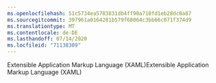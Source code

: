 ```yaml
---
ms.openlocfilehash: 51c5734ea5783831db4ff90a710fd1eb28dc0a87
ms.sourcegitcommit: 397961a0164281b579f68064c3bb66c071f374d9
ms.translationtype: MT
ms.contentlocale: de-DE
ms.lasthandoff: 07/14/2020
ms.locfileid: "71138309"
---
```

<span data-ttu-id="18439-101">Extensible Application Markup Language (XAML)</span><span class="sxs-lookup"><span data-stu-id="18439-101">Extensible Application Markup Language (XAML)</span></span>